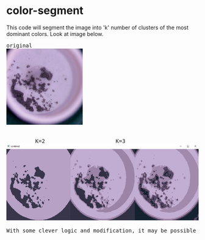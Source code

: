 # color-segment
This code will segment the image into 'k' number of clusters of the most dominant colors. Look at image below. <br />

<pre>
original 
<img src="sample.png" height="200"> <br />

         K=2                      K=3                        K=4 
<img src="combined.png" height="200">
</prev>
With some clever logic and modification, it may be possible to only isolate the pixels on the image that are powder.
